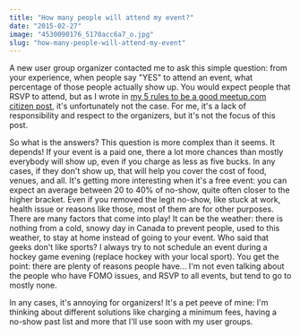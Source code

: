 ```yaml
---
title: "How many people will attend my event?"
date: "2015-02-27"
image: "4530090176_5170acc6a7_o.jpg"
slug: "how-many-people-will-attend-my-event"
---
```


A new user group organizer contacted me to ask this simple question: from your experience, when people say "YES" to attend an event, what percentage of those people actually show up. You would expect people that RSVP to attend, but as I wrote in [my 5 rules to be a good meetup.com citizen post](http://fred.dev/my-5-rules-to-be-a-good-meetup-com-citizen/ "My 5 rules to be a good meetup.com citizen"), it's unfortunately not the case. For me, it's a lack of responsibility and respect to the organizers, but it's not the focus of this post.

So what is the answers? This question is more complex than it seems. It depends! If your event is a paid one, there a lot more chances than mostly everybody will show up, even if you charge as less as five bucks. In any cases, if they don't show up, that will help you cover the cost of food, venues, and all. It's getting more interesting when it's a free event: you can expect an average between 20 to 40% of no-show, quite often closer to the higher bracket. Even if you removed the legit no-show, like stuck at work, health issue or reasons like those, most of them are for other purposes. There are many factors that come into play! It can be the weather: there is nothing from a cold, snowy day in Canada to prevent people, used to this weather, to stay at home instead of going to your event. Who said that geeks don't like sports? I always try to not schedule an event during a hockey game evening (replace hockey with your local sport). You get the point: there are plenty of reasons people have... I'm not even talking about the people who have FOMO issues, and RSVP to all events, but tend to go to mostly none.

In any cases, it's annoying for organizers! It's a pet peeve of mine: I'm thinking about different solutions like charging a minimum fees, having a no-show past list and more that I'll use soon with my user groups.
